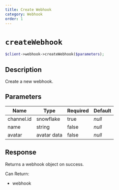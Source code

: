 ```yaml
---
title: Create Webhook
category: Webhook
order: 1
---
```


# `createWebhook`

```php
$client->webhook->createWebhook($parameters);
```

## Description

Create a new webhook.

## Parameters


Name | Type | Required | Default
--- | --- | --- | ---
channel.id | snowflake | true | *null*
name | string | false | *null*
avatar | avatar data | false | *null*

## Response

Returns a webhook object on success.

Can Return:

* webhook
